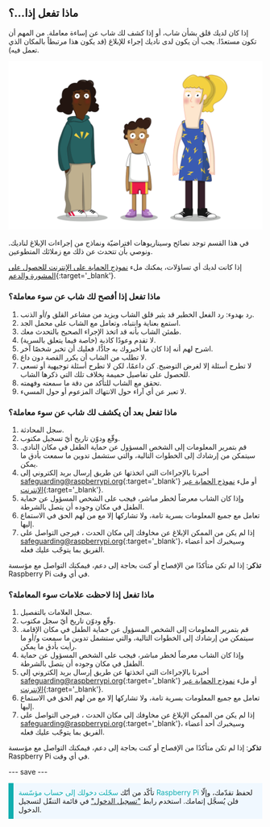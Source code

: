 ## ماذا تفعل إذا…؟

إذا كان لديك قلق بشأن شاب، أو إذا كشف لك شاب عن إساءة معاملة. من المهم أن تكون مستعدًا. يجب أن يكون لدى ناديك إجراء للإبلاغ (قد يكون هذا مرتبطاً بالمكان الذي تعمل فيه).

![ثلاثة شباب واقفين.](images/8-Diverse-Mix-2.png)

في هذا القسم توجد نصائح وسيناريوهات افتراضيّة ونماذج من إجراءات الإبلاغ لناديك. ونوصي بأن تتحدث عن ذلك مع زملائك المتطوعين.

إذا كانت لديك أي تساؤلات، يمكنك ملء [نموذج الحماية على الإنترنت للحصول على المشورة والدعم](https://form.raspberrypi.org/f/safeguarding-concern-form){:target='_blank'}.

### ماذا تفعل إذا أفصح لك شاب عن سوء معاملة؟

1. رد بهدوء: رد الفعل الخطير قد يثير قلق الشاب ويزيد من مشاعر القلق و/أو الذنب.
1. استمع بعناية وانتباه، وتعامل مع الشاب على محمل الجد.
1. طمئن الشاب بأنه قد اتخذ الإجراء الصحيح بالتحدث معك.
1. لا تقدم وعودًا كاذبة (خاصة فيما يتعلق بالسرية).
1. اشرح لهم أنه إذا كان ما أخبروك به جادًّا، فعليك أن تخبر شخصًا آخر.
1. لا تطلب من الشاب أن يكرر القصة دون داع.
1. لا تطرح أسئلة إلا لغرض التوضيح. كن داعمًا، لكن لا تطرح أسئلة توجيهية أو تسعى للحصول على تفاصيل حميمة بخلاف تلك التي ذكرها الشاب.
1. تحقق مع الشاب للتأكد من دقة ما سمعته وفهمته.
1. لا تعبر عن أي آراء حول الانتهاك المزعوم أو حول المسيء.

### ماذا تفعل بعد أن يكشف لك شاب عن سوء معاملة؟

1. سجل المحادثة.
1. وقّع ودوّن تاريخ أيّ تسجيل مكتوب.
1. قم بتمرير المعلومات إلى الشخص المسؤول عن حماية الطفل في مكان النادي. سيتمكن من إرشادك إلى الخطوات التالية، والتي ستشمل تدوين ما سمعت بأدق ما يمكن.
1. أخبرنا بالإجراءات التي اتخذتها عن طريق إرسال بريد إلكتروني إلى [safeguarding@raspberrypi.org](mailto:safeguarding@raspberrypi.org){:target='_blank'} أو ملء [نموذج الحماية عبر الإنترنت](https://form.raspberrypi.org/f/safeguarding-concern-form){:target='_blank'}.
1. وإذا كان الشاب معرضاً لخطر مباشر، فيجب على الشخص المسؤول عن حماية الطفل في مكان وجوده أن يتصل بالشرطة.
1. تعامل مع جميع المعلومات بسرية تامة، ولا تشاركها إلا مع من لهم الحق في الاستماع إليها.
1. إذا لم يكن من الممكن الإبلاغ عن مخاوفك إلى مكان الحدث ، فيرجى التواصل على [safeguarding@raspberrypi.org](mailto:safeguarding@raspberrypi.org){:target='_blank'}، وسيخبرك أحد أعضاء الفريق بما يتوجّب عليك فعله.

**تذكر**: إذا لم تكن متأكدًا من الإفصاح أو كنت بحاجة إلى دعم، فيمكنك التواصل مع مؤسسة Raspberry Pi في أي وقت.

### ماذا تفعل إذا لاحظت علامات سوء المعاملة؟

1. سجل العلامات بالتفصيل.
1. وقّع ودوّن تاريخ أيّ سجل مكتوب.
1. قم بتمرير المعلومات إلى الشخص المسؤول عن حماية الطفل في مكان الإقامة. سيتمكن من إرشادك إلى الخطوات التالية، والتي ستشمل تدوين ما سمعت و/أو ما رأيت بأدق ما يمكن.
1. وإذا كان الشاب معرضاً لخطر مباشر، فيجب على الشخص المسؤول عن حماية الطفل في مكان وجوده أن يتصل بالشرطة.
1. أخبرنا بالإجراءات التي اتخذتها عن طريق إرسال بريد إلكتروني إلى [safeguarding@raspberrypi.org](mailto:safeguarding@raspberrypi.org){:target='_blank'} أو ملء [نموذج الحماية عبر الإنترنت](https://form.raspberrypi.org/f/safeguarding-concern-form){:target='_blank'}.
1. تعامل مع جميع المعلومات بسرية تامة، ولا تشاركها إلا مع من لهم الحق في الاستماع إليها.
1. إذا لم يكن من الممكن الإبلاغ عن مخاوفك إلى مكان الحدث ، فيرجى التواصل على [safeguarding@raspberrypi.org](mailto:safeguarding@raspberrypi.org){:target='_blank'}، وسيخبرك أحد أعضاء الفريق بما يتوجّب عليك فعله.

**تذكر**: إذا لم تكن متأكدًا من الإفصاح أو كنت بحاجة إلى دعم، فيمكنك التواصل مع مؤسسة Raspberry Pi في أي وقت.

--- save ---

<p style="border-left: solid; border-width:10px; border-color: #0faeb0; background-color: aliceblue; padding: 10px;">
تأكّد من أنّك <span style="color: #0faeb0">سجّلت دخولك إلى حساب مؤسّسة Raspberry Pi</span> لحفظ تقدّمك، وإلّا فلن يُسجَّل إتمامك. استخدم رابط <a href="https://my.raspberrypi.org/login">"تسجيل الدخول"</a> في قائمة التنقّل لتسجيل الدخول.
</p>
